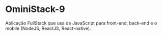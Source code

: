 # OminiStack-9
Aplicação FullStack que usa de JavaScript para front-end, back-end e o mobile (NodeJS, ReactJS, React-native). 
